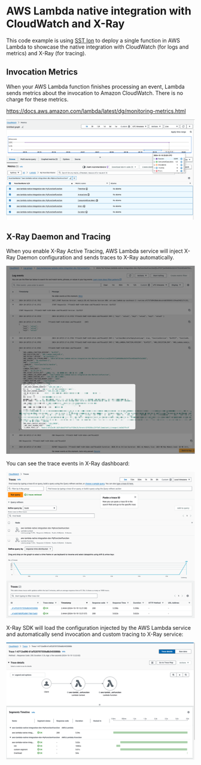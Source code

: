 # AWS Lambda native integration with CloudWatch and X-Ray

This code example is using [SST Ion](https://sst.dev/) to deploy a single function in AWS Lambda to showcase the native integration with CloudWatch (for logs and metrics) and X-Ray (for tracing).

## Invocation Metrics

When your AWS Lambda function finishes processing an event, Lambda sends metrics about the invocation to Amazon CloudWatch. There is no charge for these metrics.

https://docs.aws.amazon.com/lambda/latest/dg/monitoring-metrics.html

![Invocation Metrics](./.docs/metrics.png)

## X-Ray Daemon and Tracing

When you enable X-Ray Active Tracing, AWS Lambda service will inject X-Ray Daemon configuration and sends traces to X-Ray automatically.

![X-Ray Active Tracing](./.docs/xray-lambda-daemon-configuration.png)

You can see the trace events in X-Ray dashboard:

![AWS Lambda function traces in X-Ray dashboard](./.docs/xray-traces.png)

X-Ray SDK will load the configuration injected by the AWS Lambda service and automatically send invocation and custom tracing to X-Ray service:

![Trace detail including invocation details and custom segments](./.docs/xray-trace-details.png)

